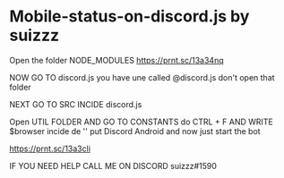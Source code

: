 # Mobile-status-on-discord.js by suizzz

Open the folder NODE_MODULES https://prnt.sc/13a34nq

NOW GO TO discord.js you have une called @discord.js don't open that folder 

NEXT GO TO SRC INCIDE discord.js

Open UTIL FOLDER AND GO TO CONSTANTS do CTRL + F AND WRITE $browser incide de '' put Discord Android and now just start the bot 

https://prnt.sc/13a3cli


IF YOU NEED HELP CALL ME ON DISCORD suizzz#1590

